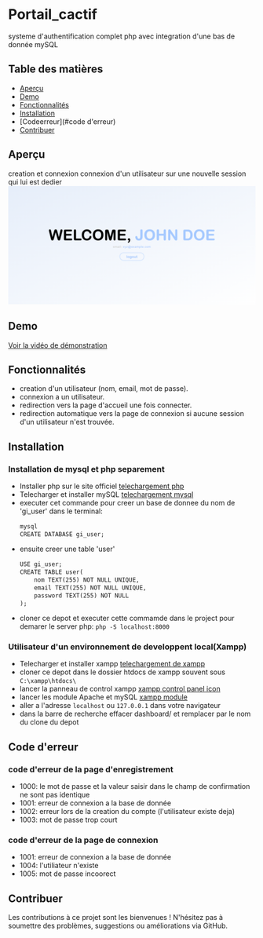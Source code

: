# Portail_cactif

systeme d'authentification complet php avec integration d'une bas de donnée mySQL

## Table des matières

- [Aperçu](#aperçu)
- [Demo](#Demo)
- [Fonctionnalités](#fonctionnalités)
- [Installation](#installation)
- [Codeerreur](#code d'erreur)
- [Contribuer](#contribuer)

## Aperçu
creation et connexion connexion d'un utilisateur sur une nouvelle session qui lui est dedier
![Capture du syteme](/demo/board.png)

## Demo
[Voir la vidéo de démonstration](/demo/demo.gif)

## Fonctionnalités

- creation d'un utilisateur (nom, email, mot de passe).
- connexion a un utilisateur.
- redirection vers la page d'accueil une fois connecter.
- redirection automatique vers la page de connexion si aucune session d'un utilisateur n'est trouvée.

## Installation
### Installation de mysql et php separement

- Installer php sur le site officiel [telechargement php](https://www.php.net/downloads.php)
- Telecharger et installer mySQL [telechargement mysql](https://dev.mysql.com/downloads/windows/)
- executer cet commande pour creer un base de donnee du nom de 'gi_user' dans le terminal:
  ```
  mysql
  CREATE DATABASE gi_user;
  ```
- ensuite creer une table 'user'
  ```
  USE gi_user;
  CREATE TABLE user(
      nom TEXT(255) NOT NULL UNIQUE,
      email TEXT(255) NOT NULL UNIQUE,
      password TEXT(255) NOT NULL
  );
  ```
- cloner ce depot et executer cette commamde dans le project pour demarer le server php:
  `
  php -S localhost:8000
  `
### Utilisateur d'un environnement de developpent local(Xampp)

- Telecharger et installer xampp [telechargement de xampp](https://www.apachefriends.org/fr/download.html)
- cloner ce depot dans le dossier htdocs de xampp souvent sous
`C:\xampp\htdocs\`
- lancer la panneau de control xampp
[xampp control panel icon](/demo/control_icon.png)
- lancer les module Apache et mySQL
[xampp module](/demo/xampp_control_panel.png)
- aller a l'adresse `localhost` ou `127.0.0.1` dans votre navigateur
- dans la barre de recherche effacer dashboard/ et remplacer par le nom du clone du depot
    
## Code d'erreur
### code d'erreur de la page d'enregistrement

- 1000: le mot de passe et la valeur saisir dans le champ de confirmation ne sont pas identique
- 1001: erreur de connexion a la base de donnée
- 1002: erreur lors de la creation du compte (l'utilisateur existe deja)
- 1003: mot de passe trop court

### code d'erreur de la page de connexion

- 1001: erreur de connexion a la base de donnée
- 1004: l'utiliateur n'existe
- 1005: mot de passe incoorect

## Contribuer

Les contributions à ce projet sont les bienvenues ! N'hésitez pas à soumettre des problèmes, suggestions ou améliorations via GitHub.
